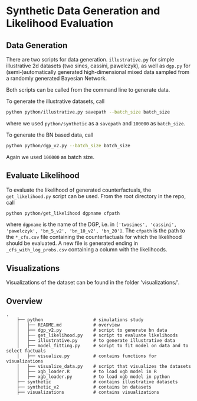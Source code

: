 # Synthetic Data Generation and Likelihood Evaluation

## Data Generation

There are two scripts for data generation. `illustrative.py` for simple illustrative 2d datasets (two sines, cassini, pawelczyk), as well as `dgp.py` for (semi-)automatically generated high-dimensional mixed data sampled from a randomly generated Bayesian Network.

Both scripts can be called from the command line to generate data.

To generate the illustrative datasets, call

```bash
python python/illustrative.py savepath --batch_size batch_size
```
where we used `python/synthetic` as a `savepath` and `100000` as `batch_size`.

To generate the BN based data, call

```bash
python python/dgp_v2.py --batch_size batch_size
```
Again we used `100000` as batch size.

## Evaluate Likelihood

To evaluate the likelihood of generated counterfactuals, the `get_likelihood.py` script can be used. From the root directory in the repo, call

```bash
python python/get_likelihood dgpname cfpath
```
where `dgpname` is the name of the DGP, i.e. in `['twosines', 'cassini', 'pawelczyk', 'bn_5_v2', 'bn_10_v2', 'bn_20']`.
The `cfpath` is the path to the `*_cfs.csv` file containing the counterfactuals for which the likelihood should be evaluated.
A new file is generated ending in `_cfs_with_log_probs.csv` containing a column with the likelihoods.

## Visualizations

Visualizations of the dataset can be found in the folder 'visualizations/'.

## Overview

```
.
    ├── python                   # simulations study
    │   ├── README.md            # overview
    │   ├── dgp_v2.py            # script to generate bn data
    │   ├── get_likelihood.py    # script to evaluate likelihoods
    │   ├── illustrative.py      # to generate illustrative data
    │   ├── model_fitting.py     # script to fit model on data and to select factuals
    │   ├── visualize.py         # contains functions for visualizations
    │   ├── visualize_data.py    # script that visualizes the datasets
    │   ├── xgb_loader.R         # to load xgb model in R
    │   ├── xgb_loader.py        # to load xgb model in python
    ├── synthetic                # contains illustrative datasets
    ├── synthetic_v2             # contains bn datasets
    ├── visualizations           # contains visualizations
```
